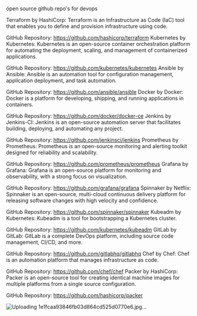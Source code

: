 ópen source github repo's for devops 

Terraform by HashiCorp: Terraform is an Infrastructure as Code (IaC) tool that enables you to define and provision infrastructure using code.

GitHub Repository: https://github.com/hashicorp/terraform
Kubernetes by Kubernetes: Kubernetes is an open-source container orchestration platform for automating the deployment, scaling, and management of containerized applications.

GitHub Repository: https://github.com/kubernetes/kubernetes
Ansible by Ansible: Ansible is an automation tool for configuration management, application deployment, and task automation.

GitHub Repository: https://github.com/ansible/ansible
Docker by Docker: Docker is a platform for developing, shipping, and running applications in containers.

GitHub Repository: https://github.com/docker/docker-ce
Jenkins by Jenkins-CI: Jenkins is an open-source automation server that facilitates building, deploying, and automating any project.

GitHub Repository: https://github.com/jenkinsci/jenkins
Prometheus by Prometheus: Prometheus is an open-source monitoring and alerting toolkit designed for reliability and scalability.

GitHub Repository: https://github.com/prometheus/prometheus
Grafana by Grafana: Grafana is an open-source platform for monitoring and observability, with a strong focus on visualization.

GitHub Repository: https://github.com/grafana/grafana
Spinnaker by Netflix: Spinnaker is an open-source, multi-cloud continuous delivery platform for releasing software changes with high velocity and confidence.

GitHub Repository: https://github.com/spinnaker/spinnaker
Kubeadm by Kubernetes: Kubeadm is a tool for bootstrapping a Kubernetes cluster.

GitHub Repository: https://github.com/kubernetes/kubeadm
GitLab by GitLab: GitLab is a complete DevOps platform, including source code management, CI/CD, and more.

GitHub Repository: https://github.com/gitlabhq/gitlabhq
Chef by Chef: Chef is an automation platform that manages infrastructure as code.

GitHub Repository: https://github.com/chef/chef
Packer by HashiCorp: Packer is an open-source tool for creating identical machine images for multiple platforms from a single source configuration.

GitHub Repository: https://github.com/hashicorp/packer






![Uploading 1e1fcaa93846fb03d864cd525d0770e6.jpg…]()

